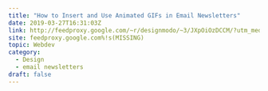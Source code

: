 ```yaml
---
title: "How to Insert and Use Animated GIFs in Email Newsletters"
date: 2019-03-27T16:31:03Z
link: http://feedproxy.google.com/~r/designmodo/~3/JXpOiOzDCCM/?utm_medium=RSS&utm_source=hune
site: feedproxy.google.com%!s(MISSING)
topic: Webdev
category:
  - Design
  - email newsletters
draft: false
---
```

